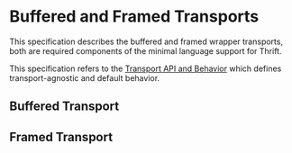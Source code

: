 # Buffered and Framed Transports

This specification describes the buffered and framed wrapper transports, both are required components of the minimal language support for Thrift.

This specification refers to the [Transport API and Behavior](https://johnstonskj.github.io/thrift-specs/transport-api) which defines transport-agnostic and default behavior.

## Buffered Transport

## Framed Transport
